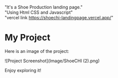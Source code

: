 "It's a Shoe Production landing page."<br/>
"Using Html CSS and Javascript"<br/>
"vercel link https://shoechi-landingpage.vercel.app/"
# My Project

Here is an image of the project:

![Project Screenshot](Image/ShoeCHI (2).png)

Enjoy exploring it!
